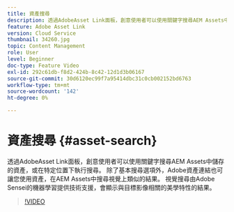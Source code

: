 ```yaml
---
title: 資產搜尋
description: 透過AdobeAsset Link面板，創意使用者可以使用關鍵字搜尋AEM Assets中儲存的資產，或在特定位置下執行搜尋。 除了基本搜尋選項外，Adobe資產連結也可讓您使用資產，在AEM Assets中搜尋視覺上類似的結果。 視覺搜尋由Adobe Sensei的機器學習提供技術支援，會顯示與目標影像相關的美學特性的結果。
feature: Adobe Asset Link
version: Cloud Service
thumbnail: 34260.jpg
topic: Content Management
role: User
level: Beginner
doc-type: Feature Video
exl-id: 292c61db-f8d2-424b-8c42-12d1d3b06167
source-git-commit: 30d6120ec99f7a95414dbc31c0cb002152bd6763
workflow-type: tm+mt
source-wordcount: '142'
ht-degree: 0%

---
```


# 資產搜尋 {#asset-search}

透過AdobeAsset Link面板，創意使用者可以使用關鍵字搜尋AEM Assets中儲存的資產，或在特定位置下執行搜尋。 除了基本搜尋選項外，Adobe資產連結也可讓您使用資產，在AEM Assets中搜尋視覺上類似的結果。 視覺搜尋由Adobe Sensei的機器學習提供技術支援，會顯示與目標影像相關的美學特性的結果。

>[!VIDEO](https://video.tv.adobe.com/v/34260?quality=12&learn=on)
